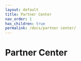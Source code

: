 ```yaml
---
layout: default
title: Partner Center
nav_order: 1
has_children: true
permalink: /docs/partner center/
---
```


# Partner Center